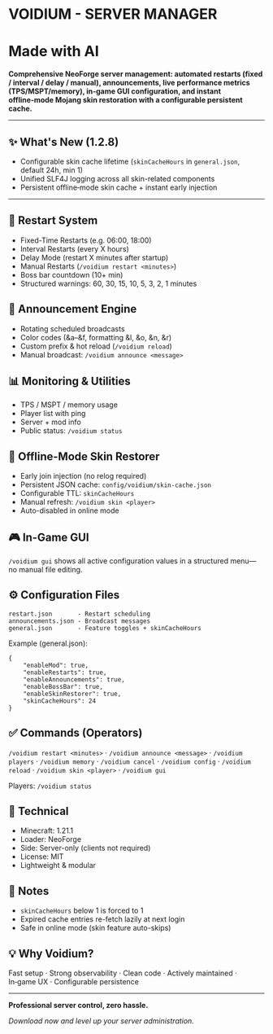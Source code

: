 # VOIDIUM - SERVER MANAGER
# Made with AI

**Comprehensive NeoForge server management: automated restarts (fixed / interval / delay / manual), announcements, live performance metrics (TPS/MSPT/memory), in‑game GUI configuration, and instant offline‑mode Mojang skin restoration with a configurable persistent cache.**

***

## ✨ What's New (1.2.8)

*   Configurable skin cache lifetime (`skinCacheHours` in `general.json`, default 24h, min 1)
*   Unified SLF4J logging across all skin-related components
*   Persistent offline‑mode skin cache + instant early injection

***

## 🔄 Restart System

*   Fixed-Time Restarts (e.g. 06:00, 18:00)
*   Interval Restarts (every X hours)
*   Delay Mode (restart X minutes after startup)
*   Manual Restarts (`/voidium restart <minutes>`)
*   Boss bar countdown (10+ min)
*   Structured warnings: 60, 30, 15, 10, 5, 3, 2, 1 minutes

## 📢 Announcement Engine

*   Rotating scheduled broadcasts
*   Color codes (&a–&f, formatting &l, &o, &n, &r)
*   Custom prefix & hot reload (`/voidium reload`)
*   Manual broadcast: `/voidium announce <message>`

## 📊 Monitoring & Utilities

*   TPS / MSPT / memory usage
*   Player list with ping
*   Server + mod info
*   Public status: `/voidium status`

## 🧍 Offline-Mode Skin Restorer

*   Early join injection (no relog required)
*   Persistent JSON cache: `config/voidium/skin-cache.json`
*   Configurable TTL: `skinCacheHours`
*   Manual refresh: `/voidium skin <player>`
*   Auto-disabled in online mode

## 🎮 In-Game GUI

`/voidium gui` shows all active configuration values in a structured menu—no manual file editing.

## ⚙️ Configuration Files

```
restart.json       - Restart scheduling
announcements.json - Broadcast messages
general.json       - Feature toggles + skinCacheHours
```

Example (general.json):

```
{
    "enableMod": true,
    "enableRestarts": true,
    "enableAnnouncements": true,
    "enableBossBar": true,
    "enableSkinRestorer": true,
    "skinCacheHours": 24
}
```

## ✅ Commands (Operators)

`/voidium restart <minutes>` · `/voidium announce <message>` · `/voidium players` · `/voidium memory` · `/voidium cancel` · `/voidium config` · `/voidium reload` · `/voidium skin <player>` · `/voidium gui`

Players: `/voidium status`

## 🔧 Technical

*   Minecraft: 1.21.1
*   Loader: NeoForge
*   Side: Server-only (clients not required)
*   License: MIT
*   Lightweight & modular

## 📌 Notes

*   `skinCacheHours` below 1 is forced to 1
*   Expired cache entries re-fetch lazily at next login
*   Safe in online mode (skin feature auto-skips)

## 💡 Why Voidium?

Fast setup · Strong observability · Clean code · Actively maintained · In‑game UX · Configurable persistence

***

**Professional server control, zero hassle.**

_Download now and level up your server administration._